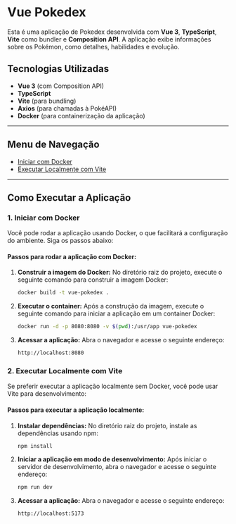# Vue Pokedex

Esta é uma aplicação de Pokedex desenvolvida com **Vue 3**, **TypeScript**, **Vite** como bundler e **Composition API**. A aplicação exibe informações sobre os Pokémon, como detalhes, habilidades e evolução.

## Tecnologias Utilizadas

- **Vue 3** (com Composition API)
- **TypeScript**
- **Vite** (para bundling)
- **Axios** (para chamadas à PokéAPI)
- **Docker** (para containerização da aplicação)

---

## Menu de Navegação

- [Iniciar com Docker](#1-iniciar-com-docker)
- [Executar Localmente com Vite](#2-executar-localmente-com-vite)

---

## Como Executar a Aplicação

### 1. Iniciar com Docker

Você pode rodar a aplicação usando Docker, o que facilitará a configuração do ambiente. Siga os passos abaixo:

#### Passos para rodar a aplicação com Docker:

1. **Construir a imagem do Docker:**
   No diretório raiz do projeto, execute o seguinte comando para construir a imagem Docker:

   ```bash
   docker build -t vue-pokedex .

2. **Executar o container:**
   Após a construção da imagem, execute o seguinte comando para iniciar a aplicação em um container Docker:

   ```bash
   docker run -d -p 8080:8080 -v $(pwd):/usr/app vue-pokedex 

3. **Acessar a aplicação:**
   Abra o navegador e acesse o seguinte endereço:

   ```bash
   http://localhost:8080

### 2. Executar Localmente com Vite

Se preferir executar a aplicação localmente sem Docker, você pode usar Vite para desenvolvimento:

#### Passos para executar a aplicação localmente:

1. **Instalar dependências:**
   No diretório raiz do projeto, instale as dependências usando npm:

   ```bash
   npm install

2. **Iniciar a aplicação em modo de desenvolvimento:**
  Após iniciar o servidor de desenvolvimento, abra o navegador e acesse o seguinte endereço:

   ```bash
   npm run dev

3. **Acessar a aplicação:**
   Abra o navegador e acesse o seguinte endereço:

   ```bash
   http://localhost:5173